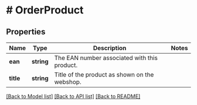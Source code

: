 # # OrderProduct

## Properties

Name | Type | Description | Notes
------------ | ------------- | ------------- | -------------
**ean** | **string** | The EAN number associated with this product. |
**title** | **string** | Title of the product as shown on the webshop. |

[[Back to Model list]](../../README.md#models) [[Back to API list]](../../README.md#endpoints) [[Back to README]](../../README.md)
